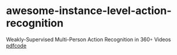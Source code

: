 # awesome-instance-level-action-recognition


Weakly-Supervised Multi-Person Action Recognition in 360◦ Videos [pdf](https://openaccess.thecvf.com/content_WACV_2020/papers/Li_Weakly-Supervised_Multi-Person_Action_Recognition_in_360circ_Videos_WACV_2020_paper.pdf)[code](https://github.com/ryukenzen/360action)
